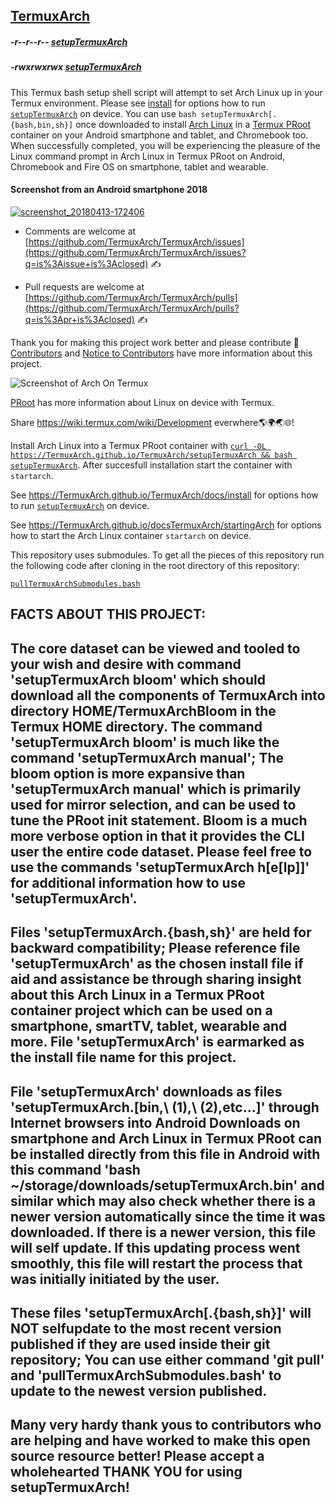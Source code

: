 <link rel="prerender" href="https://termuxarch.github.io/TermuxArch/">

## [TermuxArch](https://github.com/TermuxArch/TermuxArch/)

##### -r--r--r-- [setupTermuxArch](https://raw.githubusercontent.com/TermuxArch/TermuxArch/master/setupTermuxArch)
##### -rwxrwxrwx [setupTermuxArch](https://TermuxArch.github.io/TermuxArch/setupTermuxArch) 

This Termux bash setup shell script will attempt to set Arch Linux up in your Termux environment.  Please see [install](https://TermuxArch.github.io/docsTermuxArch/install) for options how to run [`setupTermuxArch`](https://raw.githubusercontent.com/TermuxArch/TermuxArch/master/setupTermuxArch) on device.  You can use `bash setupTermuxArch[.{bash,bin,sh}]` once downloaded to install [Arch Linux](https://wiki.archlinux.org/) in a [Termux PRoot](https://github.com/termux/proot) container on your Android smartphone and tablet, and Chromebook too.  When successfully completed, you will be experiencing the pleasure of the Linux command prompt in Arch Linux in Termux PRoot on Android, Chromebook and Fire OS on smartphone, tablet and wearable.

#### Screenshot from an Android smartphone 2018
[![screenshot_20180413-172406](https://user-images.githubusercontent.com/27742457/38758637-ec0ff0dc-3f3f-11e8-802c-82bc511cde88.png)](https://TermuxArch.github.io/docsTermuxArch/install)

* Comments are welcome at [https://github.com/TermuxArch/TermuxArch/issues](https://github.com/TermuxArch/TermuxArch/issues?q=is%3Aissue+is%3Aclosed) ✍ 

* Pull requests are welcome at [https://github.com/TermuxArch/TermuxArch/pulls](https://github.com/TermuxArch/TermuxArch/pulls?q=is%3Apr+is%3Aclosed) ✍ 

Thank you for making this project work better and please contribute 🔆  [Contributors](CONTRIBUTORS.md) and [Notice to Contributors](NOTICE.md) have more information about this project.

![Screenshot of Arch On Termux](https://raw.githubusercontent.com/TermuxArch/imgsTermuxArch/master/IMG_20171019_190414.jpg)

[PRoot](https://termuxarch.github.io/docsTermuxArch/PRoot) has more information about Linux on device with Termux.

Share https://wiki.termux.com/wiki/Development everwhere🌎🌍🌏🌐!

Install Arch Linux into a Termux PRoot container with [`curl -OL https://TermuxArch.github.io/TermuxArch/setupTermuxArch && bash setupTermuxArch`](https://github.com/TermuxArch/TermuxArch/blob/master/setupTermuxArch).  After succesfull installation start the container with `startarch`.

See https://TermuxArch.github.io/TermuxArch/docs/install for options how to run [`setupTermuxArch`](https://github.com/TermuxArch/TermuxArch/blob/master/setupTermuxArch) on device.  

See https://TermuxArch.github.io/docsTermuxArch/startingArch for options how to start the Arch Linux container `startarch` on device.

This repository uses submodules.  To get all the pieces of this repository run the following code after cloning in the root directory of this repository: 

[`pullTermuxArchSubmodules.bash`](https://github.com/TermuxArch/TermuxArch/blob/master/pullTermuxArchSubmodules.bash)

## FACTS ABOUT THIS PROJECT:
## The core dataset can be viewed and tooled to your wish and desire with command 'setupTermuxArch bloom' which should download all the components of TermuxArch into directory HOME/TermuxArchBloom in the Termux HOME directory.  The command 'setupTermuxArch bloom' is much like the command 'setupTermuxArch manual';  The bloom option is more expansive than 'setupTermuxArch manual' which is primarily used for mirror selection, and can be used to tune the PRoot init statement.  Bloom is a much more verbose option in that it provides the CLI user the entire code dataset.  Please feel free to use the commands 'setupTermuxArch h[e[lp]]' for additional information how to use 'setupTermuxArch'.
## Files 'setupTermuxArch.{bash,sh}' are held for backward compatibility;  Please reference file 'setupTermuxArch' as the chosen install file if aid and assistance be through sharing insight about this Arch Linux in a Termux PRoot container project which can be used on a smartphone, smartTV, tablet, wearable and more.  File 'setupTermuxArch' is earmarked as the install file name for this project.
## File 'setupTermuxArch' downloads as files 'setupTermuxArch.[bin,\ \(1\),\ \(2\),etc...]' through Internet browsers into Android Downloads on smartphone and Arch Linux in Termux PRoot can be installed directly from this file in Android with this command 'bash ~/storage/downloads/setupTermuxArch.bin' and similar which may also check whether there is a newer version automatically since the time it was downloaded.  If there is a newer version, this file will self update.  If this updating process went smoothly, this file will restart the process that was initially initiated by the user.
## These files 'setupTermuxArch[.{bash,sh}]' will NOT selfupdate to the most recent version published if they are used inside their git repository;  You can use either command 'git pull' and 'pullTermuxArchSubmodules.bash' to update to the newest version published.
## Many very hardy thank yous to contributors who are helping and have worked to make this open source resource better!  Please accept a wholehearted THANK YOU for using setupTermuxArch!
<!-- README.md EOF -->
